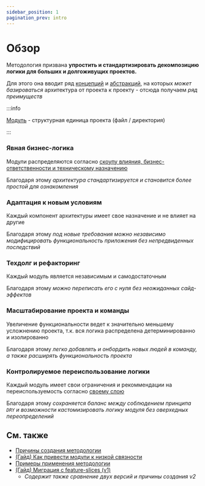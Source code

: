 ```yaml
---
sidebar_position: 1
pagination_prev: intro
---
```


# Обзор

Методология призвана **упростить и стандартизировать декомпозицию логики для больших и долгоживущих проектов.**

Для этого она вводит ряд [концепций][refs-concepts] и [абстракций][refs-splitting], на которых *может базироваться* архитектура от проекта к проекту - отсюда получаем *ряд преимуществ*

:::info

[Модуль][refs-module] - структурная единица проекта (файл / директория)

:::

### Явная бизнес-логика

Модули распределяются согласно [скоупу влияния, бизнес-ответственности и техническому назначению][refs-splitting]

Благодаря этому *архитектура стандартизируется и становится более простой для ознакомления*

### Адаптация к новым условиям

Каждый компонент архитектуры имеет свое назначение и не влияет на другие

Благодаря этому *под новые требования можно независимо модифицировать функциональность приложения без непредвиденных последствий*

### Техдолг и рефакторинг

Каждый модуль является независимым и самодостаточным

Благодаря этому *можно переписать его с нуля без неожиданных сайд-эффектов*

### Масштабирование проекта и команды

Увеличение функциональности ведет к значительно меньшему усложнению проекта, т.к. вся логика распределена детерминированно и изолированно

Благодаря этому *легко добавлять и онбордить новых людей в команду, а также расширять функциональность проекта*

### Контролируемое переиспользование логики

Каждый модуль имеет свои ограничения и рекоммендации на переиспользуемость согласно [своему слою][refs-splitting--layers]

Благодаря этому *сохраняется баланс между соблюдением принципа `DRY` и возможности кастомизировать логику модуля без оверхедных переопределений*

## См. также

- [Причины создания методологии][refs-motivation]
- [(Гайд) Как привести модули к низкой связности][refs-low-coupling]
- [Примеры применения методологии][refs-examples]
- [(Гайд) Миграция с feature-slices (v1)][refs-migration-v1]
  - *Содержит также сравнение двух версий и причины создания v2*

[refs-motivation]: /docs/get-started/motivation

[refs-splitting]: /docs/concepts/app-splitting
[refs-splitting--layers]: /docs/concepts/app-splitting#group-layers
<!-- FIXME: Ссылаться на рут позднее, а не на первый элемент -->
[refs-concepts]: /docs/concepts/architecture

[refs-module]: /docs/reference/glossary#module

[refs-low-coupling]: /docs/guides/low-coupling
[refs-migration-v1]: /docs/guides/migration-from-v1
<!-- FIXME: Ссылаться на рут позднее, а не на первый элемент -->
[refs-examples]: /docs/guides/examples/viewer
